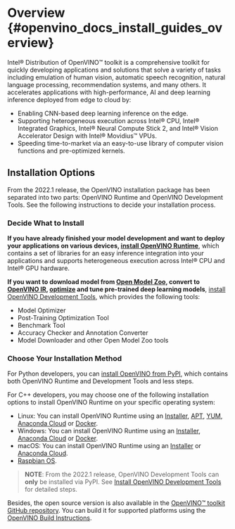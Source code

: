 # Overview {#openvino_docs_install_guides_overview}

Intel® Distribution of OpenVINO™ toolkit is a comprehensive toolkit for quickly developing applications and solutions that solve a variety of tasks including emulation of human vision, automatic speech recognition, natural language processing, recommendation systems, and many others. It accelerates applications with high-performance, AI and deep learning inference deployed from edge to cloud by:

* Enabling CNN-based deep learning inference on the edge.
* Supporting heterogeneous execution across Intel® CPU, Intel® Integrated Graphics, Intel® Neural Compute Stick 2, and Intel® Vision Accelerator Design with Intel® Movidius™ VPUs.
* Speeding time-to-market via an easy-to-use library of computer vision functions and pre-optimized kernels.

## Installation Options

From the 2022.1 release, the OpenVINO installation package has been separated into two parts: OpenVINO Runtime and OpenVINO Development Tools. See the following instructions to decide your installation process.

### Decide What to Install

**If you have already finished your model development and want to deploy your applications on various devices, [install OpenVINO Runtime](installing-openvino-runtime.md)**, which contains a set of libraries for an easy inference integration into your applications and supports heterogeneous execution across Intel® CPU and Intel® GPU hardware.

**If you want to download model from [Open Model Zoo](../model_zoo.md), convert to [OpenVINO IR](../MO_DG/Deep_Learning_Model_Optimizer_DevGuide.md), [optimize](../optimization_guide/model_optimization_guide.md) and tune pre-trained deep learning models**, [install OpenVINO Development Tools](installing-model-dev-tools.md), which provides the following tools:

  * Model Optimizer
  * Post-Training Optimization Tool
  * Benchmark Tool
  * Accuracy Checker and Annotation Converter
  * Model Downloader and other Open Model Zoo tools


### Choose Your Installation Method

For Python developers, you can [install OpenVINO from PyPI](installing-openvino-pip.md), which contains both OpenVINO Runtime and Development Tools and less steps.

For C++ developers, you may choose one of the following installation options to install OpenVINO Runtime on your specific operating system:

* Linux: You can install OpenVINO Runtime using an [Installer](installing-openvino-linux.md), [APT](installing-openvino-apt.md), [YUM](installing-openvino-yum.md), [Anaconda Cloud](installing-openvino-conda.md) or [Docker](installing-openvino-docker-linux.md).
* Windows: You can install OpenVINO Runtime using an [Installer](installing-openvino-windows.md), [Anaconda Cloud](installing-openvino-conda.md) or [Docker](installing-openvino-docker-windows.md).
* macOS: You can install OpenVINO Runtime using an [Installer](installing-openvino-macos.md) or [Anaconda Cloud](installing-openvino-conda.md).
* [Raspbian OS](installing-openvino-raspbian.md).

> **NOTE**: From the 2022.1 release, OpenVINO Development Tools can **only** be installed via PyPI. See [Install OpenVINO Development Tools](installing-model-dev-tools.md) for detailed steps.

Besides, the open source version is also available in the [OpenVINO™ toolkit GitHub repository](https://github.com/openvinotoolkit/openvino/). You can build it for supported platforms using the [OpenVINO Build Instructions](https://github.com/openvinotoolkit/openvino/wiki/BuildingCode).
